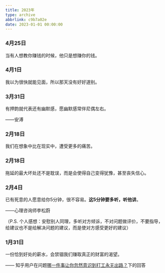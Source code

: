```yaml
---
title: 2023年
type: archive
abbrlink: c9b7a02e
date: 2023-01-01 00:00:00
---
```


### 4月25日

当有人想教你赚钱的时候，他只是想赚你的钱。

### 4月1日

我以为很快就能见面，所以那天没有好好道别。

### 3月31日

有押韵就代表还有幽默感，愿幽默感常伴尼偶左右。 

——安溥

### 2月18日

我们在想象中比在现实中，遭受更多的痛苦。

### 2月18日

拖延的最大坏处还不是耽误，而是会使得自己变得犹豫，甚至丧失信心。

### 2月4日

已有死意的人愿意给你5分钟，很不容易。**这5分钟要多听，听他讲**。

——心理咨询师李松蔚

（P.S. 个人感想：安慰别人同理，多听对方倾诉，不对问题做评价，不要指导，给建议也不是给解决问题的建议，而是使对方感受更好的建议）

### 1月31日

一份恰到好处的薪水，会禁锢我们赚取真正的财富的渴望。

—— 知乎用户在问题[哪一件事让你忽然意识到打工永无出路？](https://www.zhihu.com/question/569367241/answer/2865090721)下的回答